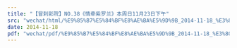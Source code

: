 ```yaml
---
title: "【冒刺影院】NO.38《情牵紫罗兰》本周日11月23日下午"
src: "wechat/html/%E9%85%B7%E5%84%BF%E8%AE%BA%E5%9D%9B_2014-11-18_%E3%80%90%E5%86%92%E5%88%BA%E5%BD%B1%E9%99%A2%E3%80%91NO.38%E3%80%8A%E6%83%85%E7%89%B5%E7%B4%AB%E7%BD%97%E5%85%B0%E3%80%8B%E6%9C%AC%E5%91%A8%E6%97%A511%E6%9C%8823%E6%97%A5%E4%B8%8B%E5%8D%88.html"
date: 2014-11-18
pdf: "wechat/pdf/%E9%85%B7%E5%84%BF%E8%AE%BA%E5%9D%9B_2014-11-18_%E3%80%90%E5%86%92%E5%88%BA%E5%BD%B1%E9%99%A2%E3%80%91NO.38%E3%80%8A%E6%83%85%E7%89%B5%E7%B4%AB%E7%BD%97%E5%85%B0%E3%80%8B%E6%9C%AC%E5%91%A8%E6%97%A511%E6%9C%8823%E6%97%A5%E4%B8%8B%E5%8D%88.pdf"
---
```


